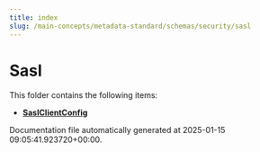 ```yaml
---
title: index
slug: /main-concepts/metadata-standard/schemas/security/sasl
---
```


# Sasl

This folder contains the following items:

- [**SaslClientConfig**](/main-concepts/metadata-standard/schemas/security/sasl/saslclientconfig)


Documentation file automatically generated at 2025-01-15 09:05:41.923720+00:00.
